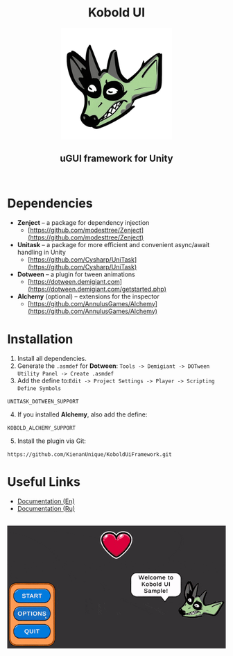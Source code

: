 <div align="center" valign="middle" style="page-break-after: always;">
<br>
    <h1>Kobold UI</h1>
    <img src="Documentation~/Images/kobold_logo.png" width = "256" />
    <h2>uGUI framework for Unity</h2>
    <br>
</div>

# Dependencies
- **Zenject** – a package for dependency injection
  * [https://github.com/modesttree/Zenject](https://github.com/modesttree/Zenject)
- **Unitask** – a package for more efficient and convenient async/await handling in Unity
  * [https://github.com/Cysharp/UniTask](https://github.com/Cysharp/UniTask)
- **Dotween** – a plugin for tween animations
  * [https://dotween.demigiant.com](https://dotween.demigiant.com/getstarted.php)
- **Alchemy** (optional) – extensions for the inspector
  * [https://github.com/AnnulusGames/Alchemy](https://github.com/AnnulusGames/Alchemy)


# Installation
1. Install all dependencies.
2. Generate the `.asmdef` for **Dotween**:
`Tools -> Demigiant -> DOTween Utility Panel -> Create .asmdef`
3. Add the define to:`Edit -> Project Settings -> Player -> Scripting Define Symbols`
```
UNITASK_DOTWEEN_SUPPORT
```
4. If you installed **Alchemy**, also add the define:
```
KOBOLD_ALCHEMY_SUPPORT
```
5. Install the plugin via Git: 
```
https://github.com/KienanUnique/KoboldUiFramework.git
```


# Useful Links
- [Documentation (En)](https://github.com/KienanUnique/KoboldUiFramework/blob/main/Documentation~/DocumentationEn.md)
- [Documentation (Ru)](https://github.com/KienanUnique/KoboldUiFramework/blob/main/Documentation~/DocumentationRu.md)

<div align="center" valign="middle" style="page-break-after: always;">
<br>
    <img src="Documentation~/Images/demonstration.gif" width = "780" />
<br>
</div>